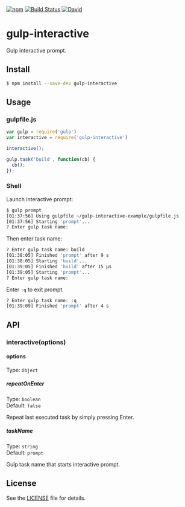 [![npm](https://img.shields.io/npm/v/gulp-interactive.svg)](https://www.npmjs.com/package/gulp-interactive)
[![Build Status](https://travis-ci.org/mxl/gulp-interactive.svg?branch=master)](https://travis-ci.org/mxl/gulp-interactive)
[![David](https://img.shields.io/david/mxl/gulp-interactive.svg)](https://david-dm.org/mxl/gulp-interactive)

# gulp-interactive
Gulp interactive prompt.

## Install

```bash
$ npm install --save-dev gulp-interactive
```

## Usage

### gulpfile.js
```js
var gulp = require('gulp')
var interactive = require('gulp-interactive')

interactive();

gulp.task('build', function(cb) {
  cb();
});

```

### Shell

Launch interactive prompt:

```bash
$ gulp prompt
[01:37:56] Using gulpfile ~/gulp-interactive-example/gulpfile.js
[01:37:56] Starting 'prompt'...
? Enter gulp task name:
```

Then enter task name:

```bash
? Enter gulp task name: build
[01:38:05] Finished 'prompt' after 9 s
[01:38:05] Starting 'build'...
[01:39:05] Finished 'build' after 15 μs
[01:39:05] Starting 'prompt'...
? Enter gulp task name:
```

Enter `:q` to exit prompt.
```bash
? Enter gulp task name: :q
[01:39:09] Finished 'prompt' after 4 s
```

## API

### interactive(options)

#### options

Type: `Object`

##### repeatOnEnter

Type: `boolean`<br>
Default: `false`

Repeat last executed task by simply pressing Enter.

##### taskName

Type: `string`<br>
Default: `prompt`

Gulp task name that starts interactive prompt.

## License

See the [LICENSE](https://github.com/mxl/gulp-interactive/blob/master/LICENSE) file for details.